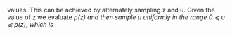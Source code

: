 values. This can be achieved by alternately sampling z and u. Given the value of z
we evaluate _p(z) and then sample u uniformly in the range 0 ⩽_ _u ⩽_ _p(z), which is_